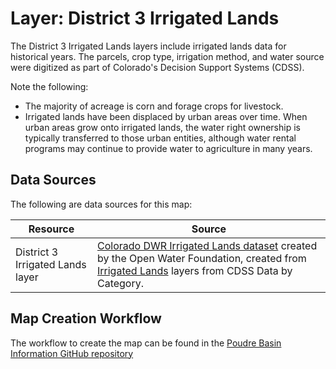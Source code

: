 # Layer: District 3 Irrigated Lands

The District 3 Irrigated Lands layers include irrigated lands data for historical years.
The parcels, crop type, irrigation method, and water source were digitized as part of
Colorado's Decision Support Systems (CDSS).

Note the following:

* The majority of acreage is corn and forage crops for livestock.
* Irrigated lands have been displaced by urban areas over time.
When urban areas grow onto irrigated lands, the water right ownership is typically transferred to those
urban entities, although water rental programs may continue to provide water to agriculture in many years.

## Data Sources

The following are data sources for this map:

| **Resource** | **Source** |
| -- | -- |
| District 3 Irrigated Lands layer | [Colorado DWR Irrigated Lands dataset](https://data.openwaterfoundation.org/state/co/dwr/irrigated-lands) created by the Open Water Foundation, created from [Irrigated Lands](https://www.colorado.gov/pacific/cdss/gis-data-category) layers from CDSS Data by Category. |

## Map Creation Workflow

The workflow to create the map can be found in the
[Poudre Basin Information GitHub repository](https://github.com/OpenWaterFoundation/owf-infomapper-poudre/tree/master/workflow/HistoricalData/Agriculture-IrrigatedLands)

